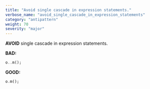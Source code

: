 ```yaml
---
title: "Avoid single cascade in expression statements."
verbose_name: "avoid_single_cascade_in_expression_statements"
category: "antipattern"
weight: 70
severity: "major"
---
```

**AVOID** single cascade in expression statements.

**BAD:**
```dart
o..m();
```

**GOOD:**
```dart
o.m();
```
